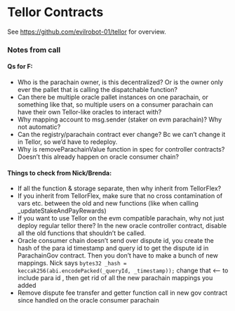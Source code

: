 # Tellor Contracts

See https://github.com/evilrobot-01/tellor for overview.

### Notes from call
#### Qs for F:
- Who is the parachain owner, is this decentralized? Or is the owner only ever the pallet that is calling the dispatchable function?
- Can there be multiple oracle pallet instances on one parachain, or something like that, so multiple users on a consumer parachain can have their own Tellor-like oracles to interact with?
- Why mapping account to msg.sender (staker on evm parachain)? Why not automatic?
- Can the registry/parachain contract ever change? Bc we can’t change it in Tellor, so we’d have to redeploy.
- Why is removeParachainValue function in spec for controller contracts? Doesn’t this already happen on oracle consumer chain?

#### Things to check from Nick/Brenda:
- If all the function & storage separate, then why inherit from TellorFlex?
- If you inherit from TellorFlex, make sure that no cross contamination of vars etc. between the old and new functions (like when calling _updateStakeAndPayRewards)
- If you want to use Tellor on the evm compatible parachain, why not just deploy regular tellor there? In the new oracle controller contract, disable all the old functions that shouldn’t be called.
- Oracle consumer chain doesn’t send over dispute id, you create the hash of the para id timestamp and query id to get the dispute id in ParachainGov contract. Then you don’t have to make a bunch of new mappings. Nick says `bytes32 _hash = keccak256(abi.encodePacked(_queryId, _timestamp));` change that <— to include para id , then get rid of all the new parachain mappings you added
- Remove dispute fee transfer and getter function call in new gov contract since handled on the oracle consumer parachain
